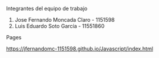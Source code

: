 Integrantes del equipo de trabajo

1. Jose Fernando Moncada Claro - 1151598
2. Luis Eduardo Soto García - 11551860

Pages 

https://jfernandomc-1151598.github.io/Javascript/index.html

